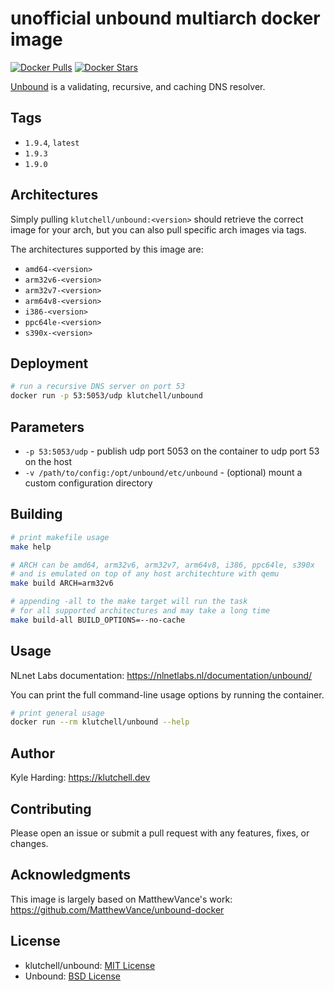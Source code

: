 # unofficial unbound multiarch docker image

[![Docker Pulls](https://img.shields.io/docker/pulls/klutchell/unbound.svg?style=flat-square)](https://hub.docker.com/r/klutchell/unbound/)
[![Docker Stars](https://img.shields.io/docker/stars/klutchell/unbound.svg?style=flat-square)](https://hub.docker.com/r/klutchell/unbound/)

[Unbound](https://unbound.net/) is a validating, recursive, and caching DNS resolver.

## Tags

- `1.9.4`, `latest`
- `1.9.3`
- `1.9.0`

## Architectures

Simply pulling `klutchell/unbound:<version>` should retrieve the correct image for your arch, but you can also pull specific arch images via tags.

The architectures supported by this image are:

- `amd64-<version>`
- `arm32v6-<version>`
- `arm32v7-<version>`
- `arm64v8-<version>`
- `i386-<version>`
- `ppc64le-<version>`
- `s390x-<version>`

## Deployment

```bash
# run a recursive DNS server on port 53
docker run -p 53:5053/udp klutchell/unbound
```

## Parameters

- `-p 53:5053/udp` - publish udp port 5053 on the container to udp port 53 on the host
- `-v /path/to/config:/opt/unbound/etc/unbound` - (optional) mount a custom configuration directory

## Building

```bash
# print makefile usage
make help

# ARCH can be amd64, arm32v6, arm32v7, arm64v8, i386, ppc64le, s390x
# and is emulated on top of any host architechture with qemu
make build ARCH=arm32v6

# appending -all to the make target will run the task
# for all supported architectures and may take a long time
make build-all BUILD_OPTIONS=--no-cache
```

## Usage

NLnet Labs documentation: <https://nlnetlabs.nl/documentation/unbound/>

You can print the full command-line usage options by running the container.

```bash
# print general usage
docker run --rm klutchell/unbound --help
```

## Author

Kyle Harding: <https://klutchell.dev>

## Contributing

Please open an issue or submit a pull request with any features, fixes, or changes.

## Acknowledgments

This image is largely based on MatthewVance's work: <https://github.com/MatthewVance/unbound-docker>

## License

- klutchell/unbound: [MIT License](./LICENSE)
- Unbound: [BSD License](https://github.com/NLnetLabs/unbound/blob/master/LICENSE)
